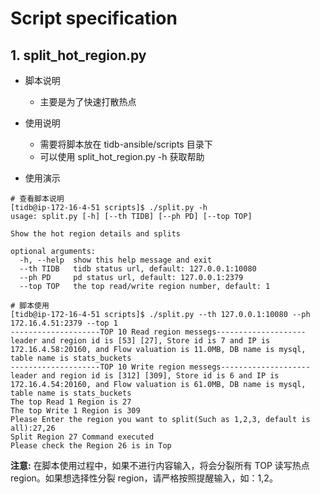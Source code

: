 # Script specification

## 1. split_hot_region.py
- 脚本说明
  - 主要是为了快速打散热点

- 使用说明
  - 需要将脚本放在 tidb-ansible/scripts 目录下
  - 可以使用 split_hot_region.py -h 获取帮助

- 使用演示
```shell
# 查看脚本说明
[tidb@ip-172-16-4-51 scripts]$ ./split.py -h
usage: split.py [-h] [--th TIDB] [--ph PD] [--top TOP]

Show the hot region details and splits

optional arguments:
  -h, --help  show this help message and exit
  --th TIDB   tidb status url, default: 127.0.0.1:10080
  --ph PD     pd status url, default: 127.0.0.1:2379
  --top TOP   the top read/write region number, default: 1

# 脚本使用
[tidb@ip-172-16-4-51 scripts]$ ./split.py --th 127.0.0.1:10080 --ph 172.16.4.51:2379 --top 1
--------------------TOP 10 Read region messegs--------------------
leader and region id is [53] [27], Store id is 7 and IP is 172.16.4.58:20160, and Flow valuation is 11.0MB, DB name is mysql, table name is stats_buckets
--------------------TOP 10 Write region messegs--------------------
leader and region id is [312] [309], Store id is 6 and IP is 172.16.4.54:20160, and Flow valuation is 61.0MB, DB name is mysql, table name is stats_buckets
The top Read 1 Region is 27
The top Write 1 Region is 309
Please Enter the region you want to split(Such as 1,2,3, default is all):27,26
Split Region 27 Command executed 
Please check the Region 26 is in Top
```

**注意:** 在脚本使用过程中，如果不进行内容输入，将会分裂所有 TOP 读写热点 region。如果想选择性分裂 region，请严格按照提醒输入，如：1,2。